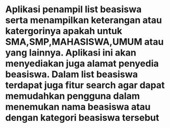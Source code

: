# Aplikasi penampil list beasiswa serta menampilkan keterangan atau katergorinya apakah untuk SMA,SMP,MAHASISWA,UMUM atau yang lainnya. Aplikasi ini akan menyediakan juga alamat penyedia beasiswa. Dalam list beasiswa terdapat juga fitur search agar dapat memudahkan pengguna dalam menemukan nama beasiswa atau dengan kategori beasiswa tersebut  
